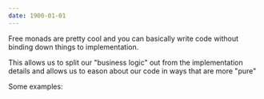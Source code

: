```yaml
---
date: 1900-01-01
---
```



Free monads are pretty cool and you can basically write code without binding down
things to implementation.

This allows us to split our "business logic" out from the implementation details and
allows us to eason about our code in ways that are more "pure"

Some examples:


